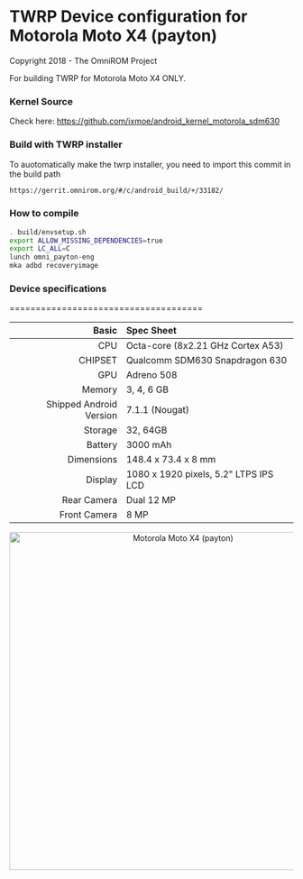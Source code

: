 # TWRP Device configuration for Motorola Moto X4 (payton)

Copyright 2018 - The OmniROM Project

For building TWRP for Motorola Moto X4 ONLY.

### Kernel Source
Check here: https://github.com/ixmoe/android_kernel_motorola_sdm630

### Build with TWRP installer
To auotomatically make the twrp installer,
you need to import this commit in the build path

```sh
https://gerrit.omnirom.org/#/c/android_build/+/33182/
```
### How to compile

```sh
. build/envsetup.sh
export ALLOW_MISSING_DEPENDENCIES=true
export LC_ALL=C
lunch omni_payton-eng
mka adbd recoveryimage
```

### Device specifications
=====================================

Basic   | Spec Sheet
-------:|:-------------------------
CPU     | Octa-core (8x2.21 GHz Cortex A53)
CHIPSET | Qualcomm SDM630 Snapdragon 630
GPU     | Adreno 508
Memory  | 3, 4, 6 GB
Shipped Android Version | 7.1.1 (Nougat)
Storage | 32, 64GB
Battery | 3000 mAh
Dimensions | 148.4 x 73.4 x 8 mm
Display | 1080 x 1920 pixels, 5.2" LTPS IPS LCD
Rear Camera  | Dual 12 MP
Front Camera | 8 MP

<p align="center">
<img height="600" src="https://i.imgur.com/pEEUbfS.png" title="Motorola Moto X4 (payton)"/>
</p>
